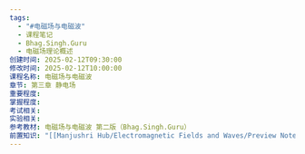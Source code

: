 ```yaml
---
tags:
  - "#电磁场与电磁波"
  - 课程笔记
  - Bhag.Singh.Guru
  - 电磁场理论概述
创建时间: 2025-02-12T09:30:00
修改时间: 2025-02-12T10:00:00
课程名称: 电磁场与电磁波
章节: 第三章 静电场
重要程度: 
掌握程度: 
考试相关: 
实验相关: 
参考教材: 电磁场与电磁波 第二版（Bhag.Singh.Guru）
前置知识: "[[Manjushri Hub/Electromagnetic Fields and Waves/Preview Notes/Bhag.Singh.Guru/第二章 矢量分析|第二章 矢量分析]]"
---
```

